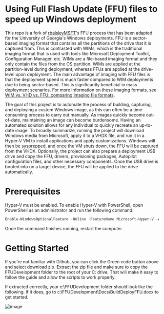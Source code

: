 # Using Full Flash Update (FFU) files to speed up Windows deployment

This repo is a fork of [rbalsleyMSFT](https://github.com/rbalsleymsft/FFU)'s FFU process that has been adapted for the University of Georgia's Windows deployments. FFU is a sector-based imaging format that contains all the partitions of the drive that it is captured from. This is contrasted with WIMs, which is the traditional imaging format that is used with tools like Microsoft Deployment Toolkit, Configuration Manager, etc. WIMs are a file-based imaging format and they only contain the files from the OS partition. WIMs are applied at the partition-level during deployment, whereas FFUs are applied at the drive-level upon deployment. The main advantage of imaging with FFU files is that the deployment speed is much faster compared to WIM deployments due to being sector-based. This is significantly beneficial in mass deployment scenarios. For more information on these imaging formats, see [WIM vs. VHD vs. FFU: comparing imaging file formats](https://learn.microsoft.com/en-us/windows-hardware/manufacture/desktop/wim-vs-ffu-image-file-formats?view=windows-11).

The goal of this project is to automate the process of building, capturing, and deploying a custom Windows image, as this can often be a time-consuming process to carry out manually. As images quickly become out-of-date, maintaining an image can become burdensome. Having an automated solution allows for any individual to quickly recreate an up-to-date image. To broadly summarize, running the project will download Windows media from Microsoft, apply it to a VHDX file, and run it in a Hyper-V VM to install applications and apply customizations. Windows will then be sysprepped, and once the VM shuts down, the FFU will be captured from the VHDX. Optionally, the project can also prepare a deployment USB drive and copy the FFU, drivers, provisioning packages, Autopilot configuration files, and other necessary components. Once the USB drive is booted into on a target device, the FFU will be applied to the drive automatically.

# Prerequisites

Hyper-V must be enabled. To enable Hyper-V with PowerShell, open PowerShell as an administrator and run the following command:
```ps1
Enable-WindowsOptionalFeature -Online -FeatureName Microsoft-Hyper-V -All
```

Once the command finishes running, restart the computer.

# Getting Started

If you're not familiar with Github, you can click the Green code button above and select download zip. Extract the zip file and make sure to copy the FFUDevelopment folder to the root of your C: drive. That will make it easy to follow the guide and allow the scripts to work properly.

If extracted correctly, your c:\FFUDevelopment folder should look like the following. If it does, go to c:\FFUDevelopment\Docs\BuildDeployFFU.docx to get started.

![image](https://github.com/rbalsleyMSFT/FFU/assets/53497092/5400a203-9c2e-42b2-b24c-ab8dfd922ba1)
